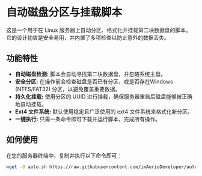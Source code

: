 # 自动磁盘分区与挂载脚本

这是一个用于在 Linux 服务器上自动分区、格式化并挂载第二块数据盘的脚本。它的设计初衷是安全易用，并内置了多项检查以防止意外的数据丢失。

## 功能特性

*   **自动磁盘检测:** 脚本会自动寻找第二块数据盘，并忽略系统主盘。
*   **安全分区:** 在操作前会检查磁盘是否已有分区，或是否存在Windows (NTFS/FAT32) 分区，以避免覆盖重要数据。
*   **持久化挂载:** 使用分区的 UUID 进行挂载，确保服务器重启后磁盘能够被正确地自动挂载。
*   **Ext4 文件系统:** 默认使用稳定且广泛使用的 ext4 文件系统来格式化新分区。
*   **一键执行:** 只需一条命令即可下载并运行脚本，完成所有操作。

## 如何使用

在您的服务器终端中，复制并执行以下命令即可：

```bash
wget -O auto.sh https://raw.githubusercontent.com/imAerioDeveloper/auto-disk/refs/heads/main/auto.sh && bash auto.sh
